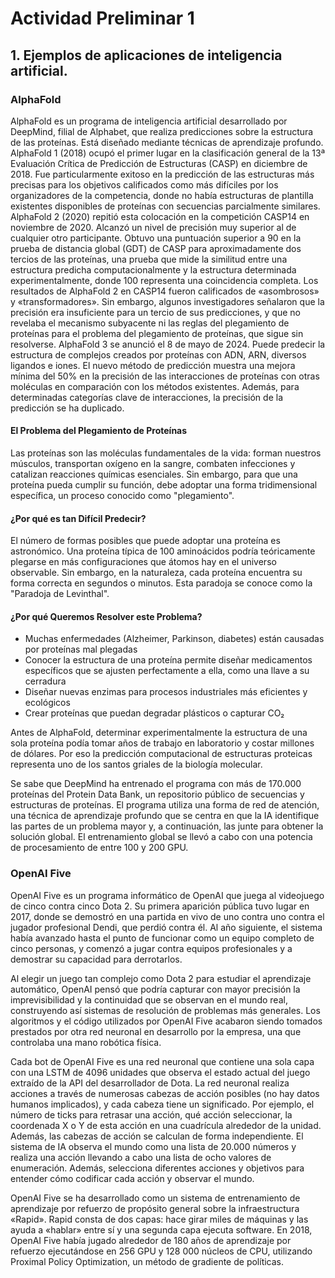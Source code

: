# Actividad Preliminar 1

## 1. Ejemplos de aplicaciones de inteligencia artificial.

### AlphaFold

AlphaFold es un programa de inteligencia artificial desarrollado por DeepMind, filial de Alphabet, que realiza predicciones sobre la estructura de las proteínas. Está diseñado mediante técnicas de aprendizaje profundo.
AlphaFold 1 (2018) ocupó el primer lugar en la clasificación general de la 13ª Evaluación Crítica de Predicción de Estructuras (CASP) en diciembre de 2018. Fue particularmente exitoso en la predicción de las estructuras más precisas para los objetivos calificados como más difíciles por los organizadores de la competencia, donde no había estructuras de plantilla existentes disponibles de proteínas con secuencias parcialmente similares.
AlphaFold 2 (2020) repitió esta colocación en la competición CASP14 en noviembre de 2020. Alcanzó un nivel de precisión muy superior al de cualquier otro participante. Obtuvo una puntuación superior a 90 en la prueba de distancia global (GDT) de CASP para aproximadamente dos tercios de las proteínas, una prueba que mide la similitud entre una estructura predicha computacionalmente y la estructura determinada experimentalmente, donde 100 representa una coincidencia completa.
Los resultados de AlphaFold 2 en CASP14 fueron calificados de «asombrosos» y «transformadores». Sin embargo, algunos investigadores señalaron que la precisión era insuficiente para un tercio de sus predicciones, y que no revelaba el mecanismo subyacente ni las reglas del plegamiento de proteínas para el problema del plegamiento de proteínas, que sigue sin resolverse.
AlphaFold 3 se anunció el 8 de mayo de 2024. Puede predecir la estructura de complejos creados por proteínas con ADN, ARN, diversos ligandos e iones. El nuevo método de predicción muestra una mejora mínima del 50% en la precisión de las interacciones de proteínas con otras moléculas en comparación con los métodos existentes. Además, para determinadas categorías clave de interacciones, la precisión de la predicción se ha duplicado.

#### El Problema del Plegamiento de Proteínas
Las proteínas son las moléculas fundamentales de la vida: forman nuestros músculos, transportan oxígeno en la sangre, combaten infecciones y catalizan reacciones químicas esenciales. Sin embargo, para que una proteína pueda cumplir su función, debe adoptar una forma tridimensional específica, un proceso conocido como "plegamiento".

#### ¿Por qué es tan Difícil Predecir?
El número de formas posibles que puede adoptar una proteína es astronómico. Una proteína típica de 100 aminoácidos podría teóricamente plegarse en más configuraciones que átomos hay en el universo observable. Sin embargo, en la naturaleza, cada proteína encuentra su forma correcta en segundos o minutos. Esta paradoja se conoce como la "Paradoja de Levinthal".

#### ¿Por qué Queremos Resolver este Problema?

- Muchas enfermedades (Alzheimer, Parkinson, diabetes) están causadas por proteínas mal plegadas
- Conocer la estructura de una proteína permite diseñar medicamentos específicos que se ajusten perfectamente a ella, como una llave a su cerradura
- Diseñar nuevas enzimas para procesos industriales más eficientes y ecológicos
- Crear proteínas que puedan degradar plásticos o capturar CO₂

Antes de AlphaFold, determinar experimentalmente la estructura de una sola proteína podía tomar años de trabajo en laboratorio y costar millones de dólares. Por eso la predicción computacional de estructuras proteicas representa uno de los santos griales de la biología molecular.

Se sabe que DeepMind ha entrenado el programa con más de 170.000 proteínas del Protein Data Bank, un repositorio público de secuencias y estructuras de proteínas. El programa utiliza una forma de red de atención, una técnica de aprendizaje profundo que se centra en que la IA identifique las partes de un problema mayor y, a continuación, las junte para obtener la solución global. El entrenamiento global se llevó a cabo con una potencia de procesamiento de entre 100 y 200 GPU.

### OpenAI Five

OpenAI Five es un programa informático de OpenAI que juega al videojuego de cinco contra cinco Dota 2. Su primera aparición pública tuvo lugar en 2017, donde se demostró en una partida en vivo de uno contra uno contra el jugador profesional Dendi, que perdió contra él. Al año siguiente, el sistema había avanzado hasta el punto de funcionar como un equipo completo de cinco personas, y comenzó a jugar contra equipos profesionales y a demostrar su capacidad para derrotarlos.

Al elegir un juego tan complejo como Dota 2 para estudiar el aprendizaje automático, OpenAI pensó que podría capturar con mayor precisión la imprevisibilidad y la continuidad que se observan en el mundo real, construyendo así sistemas de resolución de problemas más generales. Los algoritmos y el código utilizados por OpenAI Five acabaron siendo tomados prestados por otra red neuronal en desarrollo por la empresa, una que controlaba una mano robótica física.

Cada bot de OpenAI Five es una red neuronal que contiene una sola capa con una LSTM de 4096 unidades que observa el estado actual del juego extraído de la API del desarrollador de Dota. La red neuronal realiza acciones a través de numerosas cabezas de acción posibles (no hay datos humanos implicados), y cada cabeza tiene un significado. Por ejemplo, el número de ticks para retrasar una acción, qué acción seleccionar, la coordenada X o Y de esta acción en una cuadrícula alrededor de la unidad. Además, las cabezas de acción se calculan de forma independiente. El sistema de IA observa el mundo como una lista de 20.000 números y realiza una acción llevando a cabo una lista de ocho valores de enumeración. Además, selecciona diferentes acciones y objetivos para entender cómo codificar cada acción y observar el mundo.

OpenAI Five se ha desarrollado como un sistema de entrenamiento de aprendizaje por refuerzo de propósito general sobre la infraestructura «Rapid». Rapid consta de dos capas: hace girar miles de máquinas y las ayuda a «hablar» entre sí y una segunda capa ejecuta software. En 2018, OpenAI Five había jugado alrededor de 180 años de aprendizaje por refuerzo ejecutándose en 256 GPU y 128 000 núcleos de CPU, utilizando Proximal Policy Optimization, un método de gradiente de políticas.
